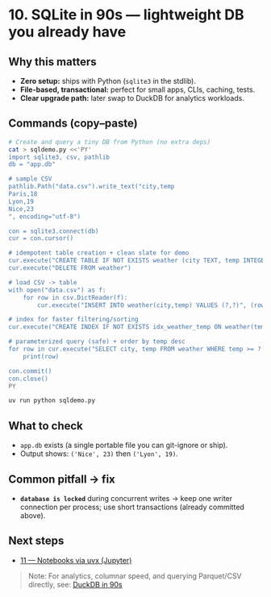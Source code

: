 # 10. SQLite in 90s — lightweight DB you already have

## Why this matters
- **Zero setup:** ships with Python (`sqlite3` in the stdlib).
- **File-based, transactional:** perfect for small apps, CLIs, caching, tests.
- **Clear upgrade path:** later swap to DuckDB for analytics workloads.

## Commands (copy–paste)
```bash
# Create and query a tiny DB from Python (no extra deps)
cat > sqldemo.py <<'PY'
import sqlite3, csv, pathlib
db = "app.db"

# sample CSV
pathlib.Path("data.csv").write_text("city,temp
Paris,18
Lyon,19
Nice,23
", encoding="utf-8")

con = sqlite3.connect(db)
cur = con.cursor()

# idempotent table creation + clean slate for demo
cur.execute("CREATE TABLE IF NOT EXISTS weather (city TEXT, temp INTEGER)")
cur.execute("DELETE FROM weather")

# load CSV -> table
with open("data.csv") as f:
    for row in csv.DictReader(f):
        cur.execute("INSERT INTO weather(city,temp) VALUES (?,?)", (row["city"], int(row["temp"])))

# index for faster filtering/sorting
cur.execute("CREATE INDEX IF NOT EXISTS idx_weather_temp ON weather(temp)")

# parameterized query (safe) + order by temp desc
for row in cur.execute("SELECT city, temp FROM weather WHERE temp >= ? ORDER BY temp DESC", (19,)):
    print(row)

con.commit()
con.close()
PY

uv run python sqldemo.py
```

## What to check
- `app.db` exists (a single portable file you can git-ignore or ship).
- Output shows: `('Nice', 23)` then `('Lyon', 19)`.

## Common pitfall → fix
- **`database is locked`** during concurrent writes → keep one writer connection per process; use short transactions (already committed above).

## Next steps
- [11 — Notebooks via uvx (Jupyter)](./11-notebooks-via-uvx-(jupyter).md)

> Note: For analytics, columnar speed, and querying Parquet/CSV directly, see: [DuckDB in 90s](./12-duckdb-90s.md)
